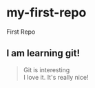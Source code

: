 # my-first-repo
First Repo
## I am learning git!
> Git is interesting  
> I love it.
> It's really nice!
